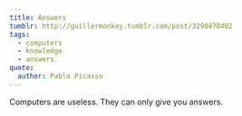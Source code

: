 ```yaml
---
title: Answers
tumblr: http://guillermonkey.tumblr.com/post/3290478402
tags:
  - computers
  - knowledge
  - answers
quote:
  author: Pablo Picasso
---
```


Computers are useless. They can only give you answers.
